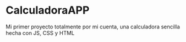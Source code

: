 # CalculadoraAPP
Mi primer proyecto totalmente por mi cuenta, una calculadora sencilla hecha con JS, CSS y HTML
